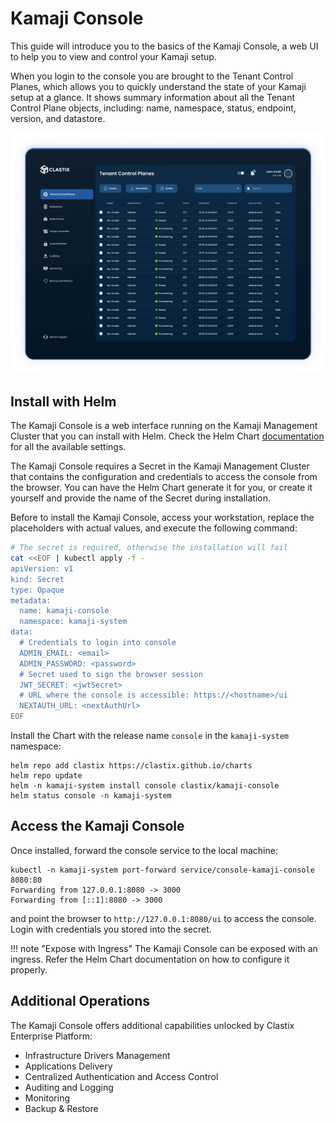 # Kamaji Console

This guide will introduce you to the basics of the Kamaji Console, a web UI to help you to view and control your Kamaji setup.

When you login to the console you are brought to the Tenant Control Planes, which allows you to quickly understand the state of your Kamaji setup at a glance. It shows summary information about all the Tenant Control Plane objects, including: name, namespace, status, endpoint, version, and datastore.

![Kamaji Console](../images/kamaji-console.png)

## Install with Helm
The Kamaji Console is a web interface running on the Kamaji Management Cluster that you can install with Helm. Check the Helm Chart [documentation](https://github.com/clastix/kamaji-console) for all the available settings.

The Kamaji Console requires a Secret in the Kamaji Management Cluster that contains the configuration and credentials to access the console from the browser. You can have the Helm Chart generate it for you, or create it yourself and provide the name of the Secret during installation.

Before to install the Kamaji Console, access your workstation, replace the placeholders with actual values, and execute the following command:

```bash
# The secret is required, otherwise the installation will fail
cat <<EOF | kubectl apply -f -
apiVersion: v1
kind: Secret
type: Opaque
metadata:
  name: kamaji-console
  namespace: kamaji-system
data:
  # Credentials to login into console
  ADMIN_EMAIL: <email>
  ADMIN_PASSWORD: <password>
  # Secret used to sign the browser session
  JWT_SECRET: <jwtSecret>
  # URL where the console is accessible: https://<hostname>/ui
  NEXTAUTH_URL: <nextAuthUrl>
EOF
```

Install the Chart with the release name `console` in the `kamaji-system` namespace:

```
helm repo add clastix https://clastix.github.io/charts
helm repo update
helm -n kamaji-system install console clastix/kamaji-console
helm status console -n kamaji-system
```

## Access the Kamaji Console
Once installed, forward the console service to the local machine:

```
kubectl -n kamaji-system port-forward service/console-kamaji-console 8080:80
Forwarding from 127.0.0.1:8080 -> 3000
Forwarding from [::1]:8080 -> 3000
```

and point the browser to `http://127.0.0.1:8080/ui` to access the console. Login with credentials you stored into the secret.

!!! note "Expose with Ingress"
     The Kamaji Console can be exposed with an ingress. Refer the Helm Chart documentation on how to configure it properly.

## Additional Operations
The Kamaji Console offers additional capabilities unlocked by Clastix Enterprise Platform:

- Infrastructure Drivers Management
- Applications Delivery
- Centralized Authentication and Access Control
- Auditing and Logging
- Monitoring
- Backup & Restore

